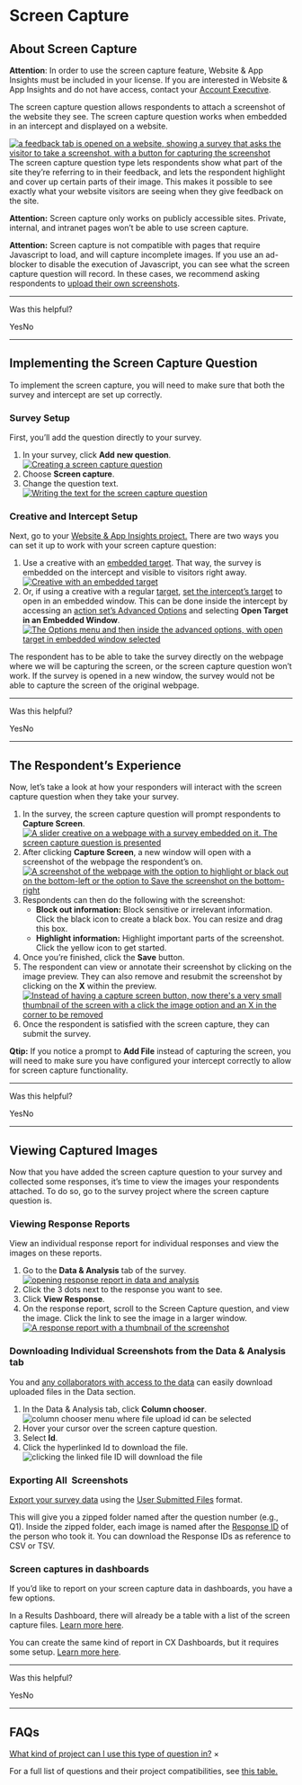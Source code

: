 # Screen Capture

## [](#About)About Screen Capture

**Attention**: In order to use the screen capture feature, Website & App Insights must be included in your license. If you are interested in Website & App Insights and do not have access, contact your [Account Executive](https://www.qualtrics.com/support/survey-platform/getting-started/help-and-feedback/#AEsandCSMs).

The screen capture question allows respondents to attach a screenshot of the website they see. The screen capture question works when embedded in an intercept and displayed on a website.

[![a feedback tab is opened on a website, showing a survey that asks the visitor to take a screenshot, with a button for capturing the screenshot](screen-capture/screen-capture-1.png)](https://www.qualtrics.com/m/assets/support/wp-content/uploads//2018/04/screen-capture-1.png)  
The screen capture question type lets respondents show what part of the site they’re referring to in their feedback, and lets the respondent highlight and cover up certain parts of their image. This makes it possible to see exactly what your website visitors are seeing when they give feedback on the site.

**Attention:** Screen capture only works on publicly accessible sites. Private, internal, and intranet pages won’t be able to use screen capture.

**Attention:** Screen capture is not compatible with pages that require Javascript to load, and will capture incomplete images. If you use an ad-blocker to disable the execution of Javascript, you can see what the screen capture question will record. In these cases, we recommend asking respondents to [upload their own screenshots](https://www.qualtrics.com/support/survey-platform/survey-module/editing-questions/question-types-guide/advanced/file-upload/).

* * *

Was this helpful?

YesNo

* * *

## [](#ImplementingtheScreenCaptureQuestion)Implementing the Screen Capture Question

To implement the screen capture, you will need to make sure that both the survey and intercept are set up correctly.

### Survey Setup

First, you’ll add the question directly to your survey.

1.  In your survey, click **Add** **new question**.  
    [![Creating a screen capture question](screen-capture/screen-capture-1.png)](https://www.qualtrics.com/m/assets/support/wp-content/uploads//2021/05/screen-capture-1.png)
2.  Choose **Screen capture**.
3.  Change the question text.  
    [![Writing the text for the screen capture question](screen-capture/screen-capture-2.png)](https://www.qualtrics.com/m/assets/support/wp-content/uploads//2021/05/screen-capture-2.png)

### Creative and Intercept Setup

Next, go to your [Website & App Insights project.](https://www.qualtrics.com/support/website-app-feedback/creating-website-app-feedback-project/#ManagingSiteInterceptProjects) There are two ways you can set it up to work with your screen capture question:

1.  Use a creative with an [embedded target](https://www.qualtrics.com/support/website-app-feedback/creatives-tab/edit-creative-section/#NewElementToolbar). That way, the survey is embedded on the intercept and visible to visitors right away.  
    [![Creative with an embedded target](screen-capture/screen-capture-3.png)](https://www.qualtrics.com/m/assets/support/wp-content/uploads//2021/05/screen-capture-3.png)
2.  Or, if using a creative with a regular [target](https://www.qualtrics.com/support/website-app-feedback/creatives-tab/edit-creative-section/#NewElementToolbar), [set the intercept’s target](https://www.qualtrics.com/support/website-app-feedback/intercepts-tab/edit-intercept-section/editing-intercepts/#SelectingaTarget) to open in an embedded window. This can be done inside the intercept by accessing an [action set’s Advanced Options](https://www.qualtrics.com/support/website-app-feedback/intercepts-tab/edit-intercept-section/action-set-logic/advanced-action-set-logic/) and selecting **Open Target in an Embedded Window**.  
    [![The Options menu and then inside the advanced options, with open target in embedded window selected](screen-capture/target-in-new-window.png)](https://www.qualtrics.com/m/assets/support/wp-content/uploads/2018/04/target-in-new-window.png)

The respondent has to be able to take the survey directly on the webpage where we will be capturing the screen, or the screen capture question won’t work. If the survey is opened in a new window, the survey would not be able to capture the screen of the original webpage.

* * *

Was this helpful?

YesNo

* * *

## [](#TheRespondentsExperience)The Respondent’s Experience

Now, let’s take a look at how your responders will interact with the screen capture question when they take your survey.

1.  In the survey, the screen capture question will prompt respondents to **Capture Screen**.  
    [![A slider creative on a webpage with a survey embedded on it. The screen capture question is presented](screen-capture/ScreenCap6.png)](https://www.qualtrics.com/m/assets/support/wp-content/uploads/2015/04/ScreenCap6.png)
2.  After clicking **Capture Screen**, a new window will open with a screenshot of the webpage the respondent’s on.  
    [![A screenshot of the webpage with the option to highlight or black out on the bottom-left or the option to Save the screenshot on the bottom-right](screen-capture/ScreenCap7.png)](https://www.qualtrics.com/m/assets/support/wp-content/uploads/2015/04/ScreenCap7.png)
3.  Respondents can then do the following with the screenshot:
    -   **Block out information:** Block sensitive or irrelevant information. Click the black icon to create a black box. You can resize and drag this box.
    -   **Highlight information:** Highlight important parts of the screenshot. Click the yellow icon to get started.
4.  Once you’re finished, click the **Save** button.
5.  The respondent can view or annotate their screenshot by clicking on the image preview. They can also remove and resubmit the screenshot by clicking on the **X** within the preview.  
    [![Instead of having a capture screen button, now there's a very small thumbnail of the screen with a click the image option and an X in the corner to be removed](screen-capture/ScreenCap8.png)](https://www.qualtrics.com/m/assets/support/wp-content/uploads/2015/04/ScreenCap8.png)
6.  Once the respondent is satisfied with the screen capture, they can submit the survey.

**Qtip:** If you notice a prompt to **Add File** instead of capturing the screen, you will need to make sure you have configured your intercept correctly to allow for screen capture functionality.

* * *

Was this helpful?

YesNo

* * *

## [](#ViewingCapturedImages)Viewing Captured Images

Now that you have added the screen capture question to your survey and collected some responses, it’s time to view the images your respondents attached. To do so, go to the survey project where the screen capture question is.

### Viewing Response Reports

View an individual response report for individual responses and view the images on these reports.

1.  Go to the **Data & Analysis** tab of the survey.  
    [![opening response report in data and analysis](screen-capture/screen-capture-2.png)](https://www.qualtrics.com/m/assets/support/wp-content/uploads//2018/04/screen-capture-2.png)
2.  Click the 3 dots next to the response you want to see.
3.  Click **View Response**.
4.  On the response report, scroll to the Screen Capture question, and view the image. Click the link to see the image in a larger window.  
    [![A response report with a thumbnail of the screenshot](screen-capture/screen-capture-3.png)](https://www.qualtrics.com/m/assets/support/wp-content/uploads//2018/04/screen-capture-3.png)

### Downloading Individual Screenshots from the Data & Analysis tab

You and [any collaborators with access to the data](https://www.qualtrics.com/support/survey-platform/my-projects/sharing-a-project/) can easily download uploaded files in the Data section.

1.  In the Data & Analysis tab, click **Column chooser**.  
    ![column chooser menu where file upload id can be selected](screen-capture/file-upload-1-add-column.png)
2.  Hover your cursor over the screen capture question.
3.  Select **Id**.
4.  Click the hyperlinked Id to download the file.![clicking the linked file ID will download the file](screen-capture/file-upload-2-click-id.png)

### Exporting All  Screenshots

[Export your survey data](https://www.qualtrics.com/support/survey-platform/data-and-analysis-module/data/download-data/export-data-overview/) using the [User Submitted Files](https://www.qualtrics.com/support/survey-platform/data-and-analysis-module/data/download-data/export-formats/#UserSubmittedFiles) format.

This will give you a zipped folder named after the question number (e.g., Q1). Inside the zipped folder, each image is named after the [Response ID](https://www.qualtrics.com/support/survey-platform/data-and-analysis-module/data/download-data/understanding-your-dataset/#RespondentInformation) of the person who took it. You can download the Response IDs as reference to CSV or TSV.

### Screen captures in dashboards

If you’d like to report on your screen capture data in dashboards, you have a few options.

In a Results Dashboard, there will already be a table with a list of the screen capture files. [Learn more here](https://www.qualtrics.com/support/survey-platform/survey-module/editing-questions/question-types-guide/advanced/file-upload/#ResultsDashboards).

You can create the same kind of report in CX Dashboards, but it requires some setup. [Learn more here](https://www.qualtrics.com/support/vocalize/record-table-widget/#DisplayingFileLinksWidget).

* * *

Was this helpful?

YesNo

* * *

## [](#FAQs)FAQs

[What kind of project can I use this type of question in?](#faq-975) ×

For a full list of questions and their project compatibilities, see [this table.](https://www.qualtrics.com/support/survey-platform/survey-module/editing-questions/question-types-guide/question-types-overview/#Compatibility)